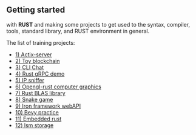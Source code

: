 <p>
 <h2>Getting started</h2> with <b>RUST</b> and making some projects
 to get used to the syntax, compiler, tools,
 standard library, and RUST environment in general.
 <p>

<p>The list of training projects:</p>
 <ul>
    <li><a href="https://github.com/jojoqc/dev-projects/tree/main/rust/actix-server">1) Actix-server</a></li>
    <li><a href="https://github.com/jojoqc/dev-projects/tree/main/rust/block-chain">2) Toy blockchain</a></li>
    <li><a href="https://github.com/jojoqc/dev-projects/tree/main/rust/chat">3) CLI Chat </a></li>
    <li><a href="https://github.com/jojoqc/dev-projects/tree/main/rust/grpcapi">4) Rust gRPC demo</a></li>
    <li><a href="https://github.com/jojoqc/dev-projects/tree/main/rust/ipsniffer">5) IP sniffer</a></li>
    <li><a href="https://github.com/jojoqc/dev-projects/tree/main/rust/opengl-rust">6) Opengl-rust computer graphics</a></li>
    <li><a href="https://github.com/jojoqc/dev-projects/tree/main/rust/rusty-blas">7) Rust BLAS library </a></li>
    <li><a href="https://github.com/jojoqc/dev-projects/tree/main/rust/opengl-rust">8) Snake game</a></li>
    <li><a href="https://github.com/jojoqc/dev-projects/tree/main/rust/webapi">9) Iron framework webAPI</a></li>
    <li><a href="https://github.com/jojoqc/dev-projects/tree/main/rust/bevy-game">10) Bevy practice</a></li>
    <li><a href="https://github.com/jojoqc/dev-projects/tree/main/rust/embedded-rust">11) Embedded rust</a></li>
    <li><a href="https://github.com/jojoqc/dev-projects/tree/main/rust/lsm-storage">12) lsm storage</a></li>
</ul>

